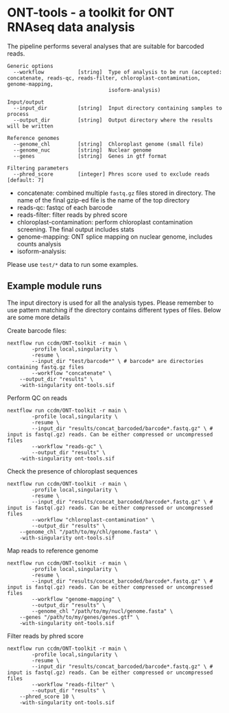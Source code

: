 # ONT-tools - a toolkit for ONT RNAseq data analysis

The pipeline performs several analyses that are suitable for barcoded reads.     

```
Generic options
  --workflow           [string]  Type of analysis to be run (accepted: concatenate, reads-qc, reads-filter, chloroplast-contamination, genome-mapping,
                                 isoform-analysis)

Input/output
  --input_dir          [string]  Input directory containing samples to process
  --output_dir         [string]  Output directory where the results will be written

Reference genomes
  --genome_chl         [string]  Chloroplast genome (small file)
  --genome_nuc         [string]  Nuclear genome
  --genes              [string]  Genes in gtf format

Filtering parameters
  --phred_score        [integer] Phres score used to exclude reads [default: 7]
``` 

* concatenate: combined multiple ```fastq.gz``` files stored in directory. The name of the final gzip-ed file is the name of the top directory
* reads-qc: fastqc of each barcode
* reads-filter: filter reads by phred score
* chloroplast-contamination: perform chloroplast contamination screening. The final output includes stats
* genome-mapping: ONT splice mapping on nuclear genome, includes counts analysis
* isoform-analysis:     

Please use ```test/*``` data to run some examples.    

## Example module runs
The input directory is used for all the analysis types. Please remember to use pattern matching if the directory contains different types of files. Below are some more details


Create barcode files:
```
nextflow run ccdm/ONT-toolkit -r main \
        -profile local,singularity \
        -resume \
        --input_dir "test/barcode*" \ # barcode* are directories containing fastq.gz files
        --workflow "concatenate" \
	--output_dir "results" \
	-with-singularity ont-tools.sif
```

Perform QC on reads
```
nextflow run ccdm/ONT-toolkit -r main \
        -profile local,singularity \
        -resume \
        --input_dir "results/concat_barcoded/barcode*.fastq.gz" \ # input is fastq(.gz) reads. Can be either compressed or uncompressed files
        --workflow "reads-qc" \
        --output_dir "results" \
	-with-singularity ont-tools.sif
```

Check the presence of chloroplast sequences      
```
nextflow run ccdm/ONT-toolkit -r main \
        -profile local,singularity \
        -resume \
        --input_dir "results/concat_barcoded/barcode*.fastq.gz" \ # input is fastq(.gz) reads. Can be either compressed or uncompressed files
        --workflow "chloroplast-contamination" \
        --output_dir "results" \
	--genome_chl "/path/to/my/chl/genome.fasta" \
	-with-singularity ont-tools.sif
```

Map reads to reference genome    
```
nextflow run ccdm/ONT-toolkit -r main \
        -profile local,singularity \
        -resume \
        --input_dir "results/concat_barcoded/barcode*.fastq.gz" \ # input is fastq(.gz) reads. Can be either compressed or uncompressed files
        --workflow "genome-mapping" \
        --output_dir "results" \
        --genome_chl "/path/to/my/nucl/genome.fasta" \
	--genes "/path/to/my/genes/genes.gtf" \
	-with-singularity ont-tools.sif

```

Filter reads by phred score
```
nextflow run ccdm/ONT-toolkit -r main \
        -profile local,singularity \
        -resume \
        --input_dir "results/concat_barcoded/barcode*.fastq.gz" \ # input is fastq(.gz) reads. Can be either compressed or uncompressed files
        --workflow "reads-filter" \
        --output_dir "results" \
	--phred_score 10 \
	-with-singularity ont-tools.sif
```
